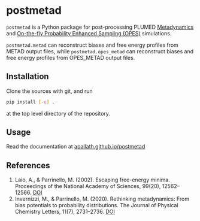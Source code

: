 # postmetad

`postmetad` is a Python package for post-processing PLUMED [Metadynamics](https://www.plumed.org/doc-v2.8/user-doc/html/_m_e_t_a_d.html) and [On-the-fly Probability Enhanced Sampling (OPES)](https://www.plumed.org/doc-v2.8/user-doc/html/_o_p_e_s.html) simulations. 

`postmetad.metad` can reconstruct biases and free energy profiles from METAD output files, while 
`postmetad.opes_metad` can reconstruct biases and free energy profiles from OPES_METAD output files.

## Installation

Clone the sources with git, and run 
```sh
pip install [-e] .
``` 
at the top level directory of the repository.

## Usage

Read the documentation at [apallath.github.io/postmetad](apallath.github.io/postmetad)

## References

1. Laio, A., & Parrinello, M. (2002). Escaping free-energy minima. Proceedings of the National Academy of Sciences, 99(20), 12562–12566. [DOI](https://doi.org/10.1073/pnas.202427399)
2. Invernizzi, M., & Parrinello, M. (2020). Rethinking metadynamics: From bias potentials to probability distributions. The Journal of Physical Chemistry Letters, 11(7), 2731–2736. [DOI](https://doi.org/10.1021/acs.jpclett.0c00497)




